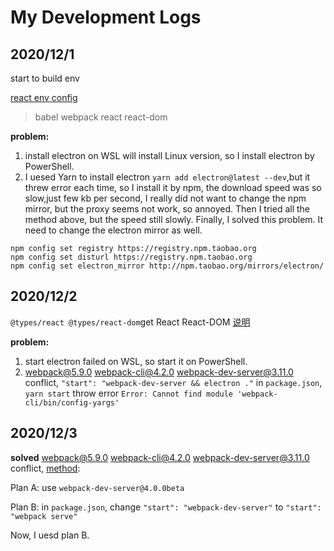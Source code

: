 # My Development Logs

## 2020/12/1
start to build env

[react env config](https://blog.usejournal.com/creating-a-react-app-from-scratch-f3c693b84658)
> babel webpack react react-dom

**problem:**

1. install electron on WSL will install Linux version, so I install electron by PowerShell.
2. I uesed Yarn to install electron `yarn add electron@latest --dev`,but it threw error each time, so I install it by npm, the download speed was so slow,just few kb per second, I really did not want to change the npm mirror, but the proxy seems not work, so annoyed. Then I tried all the method above, but the speed still slowly.
Finally, I solved this problem. It need to change the electron mirror as well.

```
npm config set registry https://registry.npm.taobao.org
npm config set disturl https://registry.npm.taobao.org
npm config set electron_mirror http://npm.taobao.org/mirrors/electron/
```

## 2020/12/2
`@types/react @types/react-dom`get React React-DOM  [说明](https://www.tslang.cn/docs/handbook/react-&-webpack.html)

**problem:**
1. start electron failed on WSL, so start it on PowerShell.
2. webpack@5.9.0 webpack-cli@4.2.0 webpack-dev-server@3.11.0 conflict, `"start": "webpack-dev-server && electron ."` in `package.json`, `yarn start` throw error `Error: Cannot find module 'webpack-cli/bin/config-yargs'`

## 2020/12/3

**solved**
webpack@5.9.0 webpack-cli@4.2.0 webpack-dev-server@3.11.0 conflict, [method](https://github.com/webpack/webpack-dev-server/issues/2424):

Plan A: use `webpack-dev-server@4.0.0beta`

Plan B: in `package.json`, change `"start": "webpack-dev-server"` to `"start": "webpack serve"`

Now, I uesd plan B.
